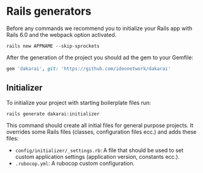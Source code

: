 # Rails generators

Before any commands we recommend you to initialize your Rails app with Rails 6.0 and the webpack option activated.

```shell
rails new APPNAME --skip-sprockets
```

After the generation of the project you should ad the gem to your Gemfile:

```ruby
gem 'dakarai', git: 'https://github.com/ideonetwork/dakarai'
```

## Initializer

To initialize your project with starting boilerplate files run:

```shell
rails generate dakarai:initializer
```

This command should create all initial files for general purpose projects. It overrides some Rails files (classes, configuration files ecc.) and adds these files:

- ```config/initializer/_settings.rb```: A file that should be used to set custom application settings (application version, constants ecc.).
- ```.rubocop.yml```: A rubocop custom configuration.
